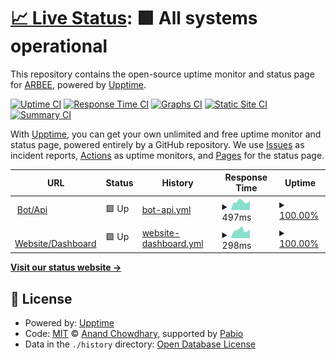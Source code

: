 # [📈 Live Status](https://arbee4ever.github.io/arbee-status): <!--live status--> **🟩 All systems operational**

This repository contains the open-source uptime monitor and status page for [ARBEE](arbeeco.de), powered by [Upptime](https://github.com/upptime/upptime).

[![Uptime CI](https://github.com/arbee4ever/arbee-status/workflows/Uptime%20CI/badge.svg)](https://github.com/arbee4ever/arbee-status/actions?query=workflow%3A%22Uptime+CI%22)
[![Response Time CI](https://github.com/arbee4ever/arbee-status/workflows/Response%20Time%20CI/badge.svg)](https://github.com/arbee4ever/arbee-status/actions?query=workflow%3A%22Response+Time+CI%22)
[![Graphs CI](https://github.com/arbee4ever/arbee-status/workflows/Graphs%20CI/badge.svg)](https://github.com/arbee4ever/arbee-status/actions?query=workflow%3A%22Graphs+CI%22)
[![Static Site CI](https://github.com/arbee4ever/arbee-status/workflows/Static%20Site%20CI/badge.svg)](https://github.com/arbee4ever/arbee-status/actions?query=workflow%3A%22Static+Site+CI%22)
[![Summary CI](https://github.com/arbee4ever/arbee-status/workflows/Summary%20CI/badge.svg)](https://github.com/arbee4ever/arbee-status/actions?query=workflow%3A%22Summary+CI%22)

With [Upptime](https://upptime.js.org), you can get your own unlimited and free uptime monitor and status page, powered entirely by a GitHub repository. We use [Issues](https://github.com/arbee4ever/arbee-status/issues) as incident reports, [Actions](https://github.com/arbee4ever/arbee-status/actions) as uptime monitors, and [Pages](https://arbee4ever.github.io/arbee-status) for the status page.

<!--start: status pages-->
<!-- This summary is generated by Upptime (https://github.com/upptime/upptime) -->
<!-- Do not edit this manually, your changes will be overwritten -->
<!-- prettier-ignore -->
| URL | Status | History | Response Time | Uptime |
| --- | ------ | ------- | ------------- | ------ |
| <img alt="" src="https://icons.duckduckgo.com/ip3/api.statcord.arbeeco.de.ico" height="13"> [Bot/Api](https://api.statcord.arbeeco.de) | 🟩 Up | [bot-api.yml](https://github.com/Arbee4ever/arbee-status/commits/HEAD/history/bot-api.yml) | <details><summary><img alt="Response time graph" src="./graphs/bot-api/response-time-week.png" height="20"> 497ms</summary><br><a href="https://arbee4ever.github.io/arbee-status/history/bot-api"><img alt="Response time 495" src="https://img.shields.io/endpoint?url=https%3A%2F%2Fraw.githubusercontent.com%2FArbee4ever%2Farbee-status%2FHEAD%2Fapi%2Fbot-api%2Fresponse-time.json"></a><br><a href="https://arbee4ever.github.io/arbee-status/history/bot-api"><img alt="24-hour response time 623" src="https://img.shields.io/endpoint?url=https%3A%2F%2Fraw.githubusercontent.com%2FArbee4ever%2Farbee-status%2FHEAD%2Fapi%2Fbot-api%2Fresponse-time-day.json"></a><br><a href="https://arbee4ever.github.io/arbee-status/history/bot-api"><img alt="7-day response time 497" src="https://img.shields.io/endpoint?url=https%3A%2F%2Fraw.githubusercontent.com%2FArbee4ever%2Farbee-status%2FHEAD%2Fapi%2Fbot-api%2Fresponse-time-week.json"></a><br><a href="https://arbee4ever.github.io/arbee-status/history/bot-api"><img alt="30-day response time 475" src="https://img.shields.io/endpoint?url=https%3A%2F%2Fraw.githubusercontent.com%2FArbee4ever%2Farbee-status%2FHEAD%2Fapi%2Fbot-api%2Fresponse-time-month.json"></a><br><a href="https://arbee4ever.github.io/arbee-status/history/bot-api"><img alt="1-year response time 496" src="https://img.shields.io/endpoint?url=https%3A%2F%2Fraw.githubusercontent.com%2FArbee4ever%2Farbee-status%2FHEAD%2Fapi%2Fbot-api%2Fresponse-time-year.json"></a></details> | <details><summary><a href="https://arbee4ever.github.io/arbee-status/history/bot-api">100.00%</a></summary><a href="https://arbee4ever.github.io/arbee-status/history/bot-api"><img alt="All-time uptime 99.21%" src="https://img.shields.io/endpoint?url=https%3A%2F%2Fraw.githubusercontent.com%2FArbee4ever%2Farbee-status%2FHEAD%2Fapi%2Fbot-api%2Fuptime.json"></a><br><a href="https://arbee4ever.github.io/arbee-status/history/bot-api"><img alt="24-hour uptime 100.00%" src="https://img.shields.io/endpoint?url=https%3A%2F%2Fraw.githubusercontent.com%2FArbee4ever%2Farbee-status%2FHEAD%2Fapi%2Fbot-api%2Fuptime-day.json"></a><br><a href="https://arbee4ever.github.io/arbee-status/history/bot-api"><img alt="7-day uptime 100.00%" src="https://img.shields.io/endpoint?url=https%3A%2F%2Fraw.githubusercontent.com%2FArbee4ever%2Farbee-status%2FHEAD%2Fapi%2Fbot-api%2Fuptime-week.json"></a><br><a href="https://arbee4ever.github.io/arbee-status/history/bot-api"><img alt="30-day uptime 99.95%" src="https://img.shields.io/endpoint?url=https%3A%2F%2Fraw.githubusercontent.com%2FArbee4ever%2Farbee-status%2FHEAD%2Fapi%2Fbot-api%2Fuptime-month.json"></a><br><a href="https://arbee4ever.github.io/arbee-status/history/bot-api"><img alt="1-year uptime 99.20%" src="https://img.shields.io/endpoint?url=https%3A%2F%2Fraw.githubusercontent.com%2FArbee4ever%2Farbee-status%2FHEAD%2Fapi%2Fbot-api%2Fuptime-year.json"></a></details>
| <img alt="" src="https://icons.duckduckgo.com/ip3/statcord.arbeeco.de.ico" height="13"> [Website/Dashboard](https://statcord.arbeeco.de) | 🟩 Up | [website-dashboard.yml](https://github.com/Arbee4ever/arbee-status/commits/HEAD/history/website-dashboard.yml) | <details><summary><img alt="Response time graph" src="./graphs/website-dashboard/response-time-week.png" height="20"> 298ms</summary><br><a href="https://arbee4ever.github.io/arbee-status/history/website-dashboard"><img alt="Response time 278" src="https://img.shields.io/endpoint?url=https%3A%2F%2Fraw.githubusercontent.com%2FArbee4ever%2Farbee-status%2FHEAD%2Fapi%2Fwebsite-dashboard%2Fresponse-time.json"></a><br><a href="https://arbee4ever.github.io/arbee-status/history/website-dashboard"><img alt="24-hour response time 311" src="https://img.shields.io/endpoint?url=https%3A%2F%2Fraw.githubusercontent.com%2FArbee4ever%2Farbee-status%2FHEAD%2Fapi%2Fwebsite-dashboard%2Fresponse-time-day.json"></a><br><a href="https://arbee4ever.github.io/arbee-status/history/website-dashboard"><img alt="7-day response time 298" src="https://img.shields.io/endpoint?url=https%3A%2F%2Fraw.githubusercontent.com%2FArbee4ever%2Farbee-status%2FHEAD%2Fapi%2Fwebsite-dashboard%2Fresponse-time-week.json"></a><br><a href="https://arbee4ever.github.io/arbee-status/history/website-dashboard"><img alt="30-day response time 296" src="https://img.shields.io/endpoint?url=https%3A%2F%2Fraw.githubusercontent.com%2FArbee4ever%2Farbee-status%2FHEAD%2Fapi%2Fwebsite-dashboard%2Fresponse-time-month.json"></a><br><a href="https://arbee4ever.github.io/arbee-status/history/website-dashboard"><img alt="1-year response time 280" src="https://img.shields.io/endpoint?url=https%3A%2F%2Fraw.githubusercontent.com%2FArbee4ever%2Farbee-status%2FHEAD%2Fapi%2Fwebsite-dashboard%2Fresponse-time-year.json"></a></details> | <details><summary><a href="https://arbee4ever.github.io/arbee-status/history/website-dashboard">100.00%</a></summary><a href="https://arbee4ever.github.io/arbee-status/history/website-dashboard"><img alt="All-time uptime 100.00%" src="https://img.shields.io/endpoint?url=https%3A%2F%2Fraw.githubusercontent.com%2FArbee4ever%2Farbee-status%2FHEAD%2Fapi%2Fwebsite-dashboard%2Fuptime.json"></a><br><a href="https://arbee4ever.github.io/arbee-status/history/website-dashboard"><img alt="24-hour uptime 100.00%" src="https://img.shields.io/endpoint?url=https%3A%2F%2Fraw.githubusercontent.com%2FArbee4ever%2Farbee-status%2FHEAD%2Fapi%2Fwebsite-dashboard%2Fuptime-day.json"></a><br><a href="https://arbee4ever.github.io/arbee-status/history/website-dashboard"><img alt="7-day uptime 100.00%" src="https://img.shields.io/endpoint?url=https%3A%2F%2Fraw.githubusercontent.com%2FArbee4ever%2Farbee-status%2FHEAD%2Fapi%2Fwebsite-dashboard%2Fuptime-week.json"></a><br><a href="https://arbee4ever.github.io/arbee-status/history/website-dashboard"><img alt="30-day uptime 100.00%" src="https://img.shields.io/endpoint?url=https%3A%2F%2Fraw.githubusercontent.com%2FArbee4ever%2Farbee-status%2FHEAD%2Fapi%2Fwebsite-dashboard%2Fuptime-month.json"></a><br><a href="https://arbee4ever.github.io/arbee-status/history/website-dashboard"><img alt="1-year uptime 100.00%" src="https://img.shields.io/endpoint?url=https%3A%2F%2Fraw.githubusercontent.com%2FArbee4ever%2Farbee-status%2FHEAD%2Fapi%2Fwebsite-dashboard%2Fuptime-year.json"></a></details>

<!--end: status pages-->

[**Visit our status website →**](https://arbee4ever.github.io/arbee-status)

## 📄 License

- Powered by: [Upptime](https://github.com/upptime/upptime)
- Code: [MIT](./LICENSE) © [Anand Chowdhary](https://anandchowdhary.com), supported by [Pabio](https://pabio.com)
- Data in the `./history` directory: [Open Database License](https://opendatacommons.org/licenses/odbl/1-0/)
